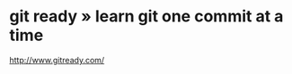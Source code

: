 <!--
id: 2681344704
link: http://kevinisom.info/post/2681344704/git-ready-learn-git-one-commit-at-a-time
slug: git-ready-learn-git-one-commit-at-a-time
date: Mon Jan 10 2011 20:08:23 GMT+1300 (NZDT)
raw: {"blog_name":"kevinisom","id":2681344704,"post_url":"http://kevinisom.info/post/2681344704/git-ready-learn-git-one-commit-at-a-time","slug":"git-ready-learn-git-one-commit-at-a-time","type":"link","date":"2011-01-10 07:08:23 GMT","timestamp":1294643303,"state":"published","format":"html","reblog_key":"BdI1GZA3","tags":[],"short_url":"http://tmblr.co/Zw68Yy2VqXB0","highlighted":[],"feed_item":"http://www.gitready.com/","from_feed_id":"650234","note_count":0,"title":"git ready » learn git one commit at a time","url":"http://www.gitready.com/","description":""}
publish: 2011-01-010
tags: 
title: git ready » learn git one commit at a time
-->


git ready » learn git one commit at a time
==========================================

<http://www.gitready.com/>


